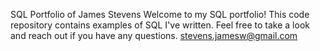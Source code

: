 SQL Portfolio of James Stevens
Welcome to my SQL portfolio! This code repository contains examples of SQL I've written. Feel free to take a look and reach out if you have any questions.
stevens.jamesw@gmail.com
